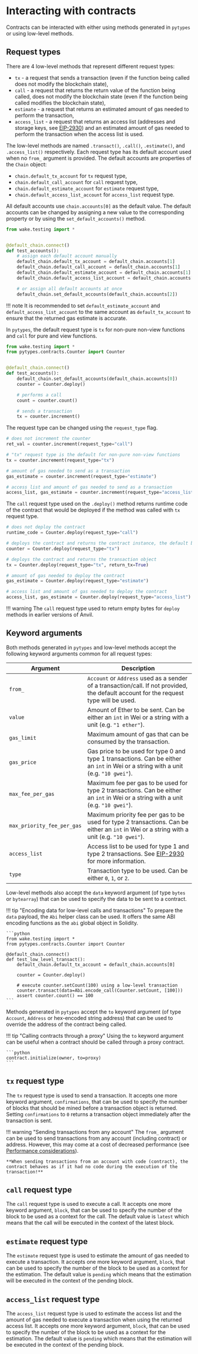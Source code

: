 # Interacting with contracts

Contracts can be interacted with either using methods generated in `pytypes` or using low-level methods.

## Request types

There are 4 low-level methods that represent different request types:

- `tx` - a request that sends a transaction (even if the function being called does not modify the blockchain state),
- `call` - a request that returns the return value of the function being called, does not modify the blockchain state (even if the function being called modifies the blockchain state),
- `estimate` - a request that returns an estimated amount of gas needed to perform the transaction,
- `access_list` - a request that returns an access list (addresses and storage keys, see [EIP-2930](https://eips.ethereum.org/EIPS/eip-2930)) and an estimated amount of gas needed to perform the transaction when the access list is used.

The low-level methods are named `.transact()`, `.call()`, `.estimate()`, and `.access_list()` respectively.
Each request type has its default account used when no `from_` argument is provided. The default accounts are properties of the `Chain` object:

- `chain.default_tx_account` for `tx` request type,
- `chain.default_call_account` for `call` request type,
- `chain.default_estimate_account` for `estimate` request type,
- `chain.default_access_list_account` for `access_list` request type.

All default accounts use `chain.accounts[0]` as the default value. The default accounts can be changed by assigning a new value to the corresponding property or by using the `set_default_accounts()` method.

```python
from wake.testing import *


@default_chain.connect()
def test_accounts():
    # assign each default account manually
    default_chain.default_tx_account = default_chain.accounts[1]
    default_chain.default_call_account = default_chain.accounts[1]
    default_chain.default_estimate_account = default_chain.accounts[1]
    default_chain.default_access_list_account = default_chain.accounts[1]

    # or assign all default accounts at once
    default_chain.set_default_accounts(default_chain.accounts[2])
```

!!! note
    It is recommended to set `default_estimate_account` and `default_access_list_account` to the same account as `default_tx_account` to ensure that the returned gas estimate is accurate.

In `pytypes`, the default request type is `tx` for non-pure non-view functions and `call` for pure and view functions.

```python
from wake.testing import *
from pytypes.contracts.Counter import Counter


@default_chain.connect()
def test_accounts():
    default_chain.set_default_accounts(default_chain.accounts[0])
    counter = Counter.deploy()

    # performs a call
    count = counter.count()

    # sends a transaction
    tx = counter.increment()
```

The request type can be changed using the `request_type` flag.

```python
# does not increment the counter
ret_val = counter.increment(request_type="call")

# "tx" request type is the default for non-pure non-view functions
tx = counter.increment(request_type="tx")

# amount of gas needed to send as a transaction
gas_estimate = counter.increment(request_type="estimate")

# access list and amount of gas needed to send as a transaction
access_list, gas_estimate = counter.increment(request_type="access_list")
```

The `call` request type used on the `.deploy()` method returns runtime code of the contract that would be deployed if the method was called with `tx` request type.

```python
# does not deploy the contract
runtime_code = Counter.deploy(request_type="call")

# deploys the contract and returns the contract instance, the default behavior
counter = Counter.deploy(request_type="tx")

# deploys the contract and returns the transaction object
tx = Counter.deploy(request_type="tx", return_tx=True)

# amount of gas needed to deploy the contract
gas_estimate = Counter.deploy(request_type="estimate")

# access list and amount of gas needed to deploy the contract
access_list, gas_estimate = Counter.deploy(request_type="access_list")
```

!!! warning
    The `call` request type used to return empty bytes for `deploy` methods in earlier versions of Anvil.

## Keyword arguments

Both methods generated in `pytypes` and low-level methods accept the following keyword arguments common for all request types:

| Argument                   | Description                                                                                                                                |
|----------------------------|--------------------------------------------------------------------------------------------------------------------------------------------|
| `from_`                    | `Account` or `Address` used as a sender of a transaction/call. If not provided, the default account for the request type will be used.     |
| `value`                    | Amount of Ether to be sent. Can be either an `int` in Wei or a string with a unit (e.g. `"1 ether"`).                                      |
| `gas_limit`                | Maximum amount of gas that can be consumed by the transaction.                                                                             |
| `gas_price`                | Gas price to be used for type 0 and type 1 transactions. Can be either an `int` in Wei or a string with a unit (e.g. `"10 gwei"`).         |
| `max_fee_per_gas`          | Maximum fee per gas to be used for type 2 transactions. Can be either an `int` in Wei or a string with a unit (e.g. `"10 gwei"`).          |
| `max_priority_fee_per_gas` | Maximum priority fee per gas to be used for type 2 transactions. Can be either an `int` in Wei or a string with a unit (e.g. `"10 gwei"`). |
| `access_list`              | Access list to be used for type 1 and type 2 transactions. See [EIP-2930](https://eips.ethereum.org/EIPS/eip-2930) for more information.   |
| `type`                     | Transaction type to be used. Can be either `0`, `1`, or `2`.                                                                               |

Low-level methods also accept the `data` keyword argument (of type `bytes` or `bytearray`) that can be used to specify the data to be sent to a contract.

!!! tip "Encoding data for low-level calls and transactions"
    To prepare the `data` payload, the `Abi` helper class can be used. It offers the same ABI encoding
    functions as the `abi` global object in Solidity.

    ```python
    from wake.testing import *
    from pytypes.contracts.Counter import Counter

    @default_chain.connect()
    def test_low_level_transact():
        default_chain.default_tx_account = default_chain.accounts[0]

        counter = Counter.deploy()

        # execute counter.setCount(100) using a low-level transaction
        counter.transact(data=Abi.encode_call(Counter.setCount, [100]))
        assert counter.count() == 100
    ```

Methods generated in `pytypes` accept the `to` keyword argument (of type `Account`, `Address` or hex-encoded string address) that can be used to override the address of the contract being called.

!!! tip "Calling contracts through a proxy"
    Using the `to` keyword argument can be useful when a contract should be called through a proxy contract.

    ```python
    contract.initialize(owner, to=proxy)
    ```

## `tx` request type

The `tx` request type is used to send a transaction. It accepts one more keyword argument, `confirmations`, that can be used to specify the number of blocks that should be mined before a transaction object is returned.
Setting `confirmations` to `0` returns a transaction object immediately after the transaction is sent.


!!! warning "Sending transactions from any account"
    The `from_` argument can be used to send transactions from any account (including contract) or address.
    However, this may come at a cost of decreased performance (see [Performance considerations](performance-considerations.md)).

    **When sending transactions from an account with code (contract), the contract behaves as if it had no code during the execution of the transaction!**

## `call` request type

The `call` request type is used to execute a call. It accepts one more keyword argument, `block`, that can be used to specify the number of the block to be used as a context for the call.
The default value is `latest` which means that the call will be executed in the context of the latest block.

## `estimate` request type

The `estimate` request type is used to estimate the amount of gas needed to execute a transaction. It accepts one more keyword argument, `block`, that can be used to specify the number of the block to be used as a context for the estimation.
The default value is `pending` which means that the estimation will be executed in the context of the pending block.

## `access_list` request type

The `access_list` request type is used to estimate the access list and the amount of gas needed to execute a transaction when using the returned access list.
It accepts one more keyword argument, `block`, that can be used to specify the number of the block to be used as a context for the estimation.
The default value is `pending` which means that the estimation will be executed in the context of the pending block.
